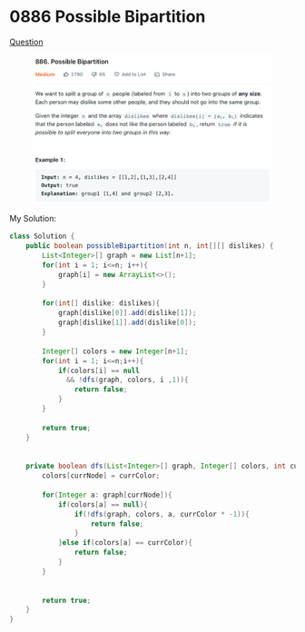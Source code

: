 # 0886 Possible Bipartition

[Question](https://leetcode.com/problems/possible-bipartition/)

<figure><img src="../.gitbook/assets/image (2).png" alt=""><figcaption></figcaption></figure>



My Solution:

```java
class Solution {
    public boolean possibleBipartition(int n, int[][] dislikes) {
        List<Integer>[] graph = new List[n+1];
        for(int i = 1; i<=n; i++){
            graph[i] = new ArrayList<>();
        }
        
        for(int[] dislike: dislikes){
            graph[dislike[0]].add(dislike[1]);
            graph[dislike[1]].add(dislike[0]);
        }
        
        Integer[] colors = new Integer[n+1];
        for(int i = 1; i<=n;i++){
            if(colors[i] == null 
              && !dfs(graph, colors, i ,1)){
                return false;
            }
        }
        
        return true;
    }
    
    
    private boolean dfs(List<Integer>[] graph, Integer[] colors, int currNode, int currColor){
        colors[currNode] = currColor;
        
        for(Integer a: graph[currNode]){
            if(colors[a] == null){
                if(!dfs(graph, colors, a, currColor * -1)){
                    return false;
                }
            }else if(colors[a] == currColor){
                return false;
            }
        }
        
        
        return true;
    }
}
```

